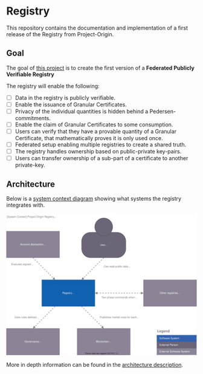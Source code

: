 # Registry

This repository contains the documentation and implementation of a first
release of the Registry from Project-Origin.

## Goal

The goal of [this project](https://github.com/orgs/project-origin/projects/1) is to create the first version of a **Federated Publicly Verifiable Registry**

The registry will enable the following:

- [ ] Data in the registry is publicly verifiable.
- [ ] Enable the issuance of Granular Certificates.
- [ ] Privacy of the individual quantities is hidden behind a Pedersen-commitments.
- [ ] Enable the claim of Granular Certificates to some consumption.
- [ ] Users can verify that they have a provable quantity of a Granular Certificate, that mathematically proves it is only used once.
- [ ] Federated setup enabling multiple registries to create a shared truth.
- [ ] The registry handles ownership based on public-private key-pairs.
- [ ] Users can transfer ownership of a sub-part of a certificate to another private-key.

## Architecture

Below is a [system context diagram](https://c4model.com/#SystemContextDiagram) showing what systems the registry integrates with.

![C4 system diagram](/doc/context_diagram.drawio.svg)

More in depth information can be found in the [architecture description](doc/architecture.md).
